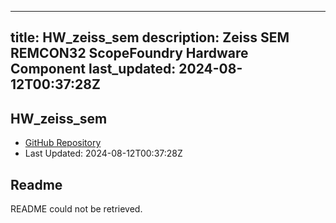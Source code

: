 
---
title: HW_zeiss_sem
description: Zeiss SEM REMCON32 ScopeFoundry Hardware Component
last_updated: 2024-08-12T00:37:28Z
---

## HW_zeiss_sem

- [GitHub Repository](https://github.com/ScopeFoundry/HW_zeiss_sem)
- Last Updated: 2024-08-12T00:37:28Z

## Readme

README could not be retrieved.

